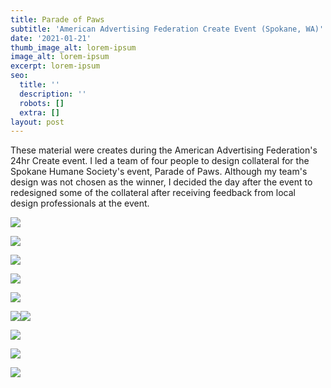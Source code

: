 ```yaml
---
title: Parade of Paws
subtitle: 'American Advertising Federation Create Event (Spokane, WA)'
date: '2021-01-21'
thumb_image_alt: lorem-ipsum
image_alt: lorem-ipsum
excerpt: lorem-ipsum
seo:
  title: ''
  description: ''
  robots: []
  extra: []
layout: post
---
```

These material were creates during the American Advertising Federation's 24hr Create event. I led a team of four people to design collateral for the Spokane Humane Society's event, Parade of Paws. Although my team's design was not chosen as the winner, I decided the day after the event to redesigned some of the collateral after receiving feedback from local design professionals at the event.

![](/images/parade1.png)



![](/images/parade2.png)

![](/images/parade3.png)

![](/images/parade4.png)

![](/images/parade5.png)

![](/images/parade6.png)![](/images/parade7.png)

![](/images/parade8.png)

![](/images/parade9.png)

![](/images/parade10.png)

